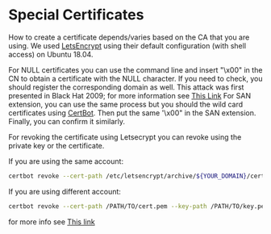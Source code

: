 
# Special Certificates
How to create a certificate depends/varies based on the CA that you are using. We used [LetsEncrypt](letsencrypt.org) using their default configuration (with shell access) on Ubuntu 18.04. 

For NULL certificates you can use the command line and insert "\x00" in the CN to obtain a certificate with the NULL character. If you need to check, you should register the corresponding domain as well. This attack was first presented in Black Hat 2009; for more information see [This Link](https://hackaday.com/2009/07/29/black-hat-2009-breaking-ssl-with-null-characters/)
 For SAN extension, you can use the same process but you should the wild card certificates using [CertBot](https://certbot.eff.org/). Then put the same '\x00" in the SAN extension. Finally, you can confirm it similarly. 

For revoking the certificate using Letsecrypt you can revoke using the private key or the certificate.


If you are using the same account:
```bash
certbot revoke --cert-path /etc/letsencrypt/archive/${YOUR_DOMAIN}/cert1.pem --reason keycompromise
```
If you are using different account: 
```bash
certbot revoke --cert-path /PATH/TO/cert.pem --key-path /PATH/TO/key.pem --reason keycompromise
```

for more info see [This link](https://letsencrypt.org/docs/revoking/)


